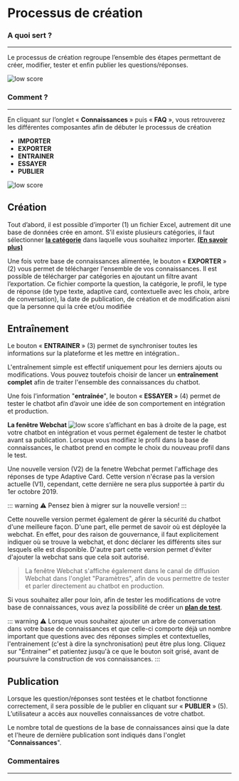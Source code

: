 # Processus de création

### A quoi sert ?
---
Le processus de création regroupe l’ensemble des étapes permettant de créer, modifier, tester et enfin publier les questions/réponses.

<div class="image_center">
  <img :src="$withBase('/assets/img/fr/connaissances/creation1.png')" alt="low score">
</div>




### Comment ?
---

En cliquant sur l’onglet « **Connaissances** » puis « **FAQ** », vous retrouverez les différentes composantes afin de débuter le processus de création

-   **IMPORTER** 
-   **EXPORTER** 
-   **ENTRAINER** 
-   **ESSAYER** 
-   **PUBLIER** 

<div class="image_center">
  <img :src="$withBase('/assets/img/fr/connaissances/creation2.png')" alt="low score">
</div>




**Création**
------------------------------


Tout d’abord, il est possible d’importer (1) un fichier Excel, autrement dit une base de données crée en amont. S’il existe plusieurs catégories, il faut sélectionner [**la catégorie**](/fr/chatbot/connaissances/categories.html) dans laquelle vous souhaitez importer. [**(En savoir plus)**](/fr/chatbot/connaissances/faq.html)

Une fois votre base de connaissances alimentée, le bouton « **EXPORTER** » (2) vous permet de télécharger l'ensemble de vos connaissances. Il est possible de télécharger par catégories en ajoutant un filtre avant l’exportation. Ce fichier comporte la question, la catégorie, le profil, le type de réponse (de type texte, adaptive card, contextuelle avec les choix, arbre de conversation), la date de publication, de création et de modification aisni que la personne qui la crée et/ou modifiée


**Entraînement**
------------------------


Le bouton « **ENTRAINER** » (3) permet de synchroniser toutes les informations sur la plateforme et les mettre en intégration..

L'entraînement simple est effectif uniquement pour les derniers ajouts ou modifications. Vous pouvez toutefois choisir de lancer un **entraînement complet** afin de traiter l'ensemble des connaissances du chatbot.

Une fois l’information "**entraînée**", le bouton « **ESSAYER** » (4) permet de tester le chatbot afin d’avoir une idée de son comportement en intégration et production.



**La fenêtre Webchat** <img class="webchat_img" :src="$withBase('/assets/img/fr/connaissances/creation3.png')" alt="low score"> s’affichant en bas à droite de la page, est votre chatbot en intégration et vous permet également de tester le chatbot avant sa publication. Lorsque vous modifiez le profil dans la base de connaissances, le chatbot prend en compte le choix du nouveau profil dans le test.

Une nouvelle version (V2) de la fenetre Webchat permet l'affichage des réponses de type Adaptive Card. Cette version n'écrase pas la version actuelle (V1), cependant, cette dernière ne sera plus supportée à partir du 1er octobre 2019.

::: warning ⚠️
Pensez bien à migrer sur la nouvelle version!
:::

Cette nouvelle version permet également de gérer la sécurité du chatbot d'une meilleure façon. D'une part, elle permet de savoir où est déployée la webchat. En effet, pour des raison de gouvernance, il faut explicitement indiquer où se trouve la webchat, et donc déclarer les différents sites sur lesquels elle est disponible. D'autre part cette version permet d'éviter d'ajouter la webchat sans que cela soit autorisé.

>La fenêtre Webchat s'affiche également dans le canal de diffusion Webchat dans l'onglet "Paramètres", afin de vous permettre de tester et parler directement au chatbot en production.

Si vous souhaitez aller pour loin, afin de tester les modifications de votre base de connaissances, vous avez la possibilité de créer un [**plan de test**](/fr/chatbot/connaissances/plan_de_test.html).

::: warning ⚠️
 Lorsque vous souhaitez ajouter un arbre de conversation dans votre base de connaissances et que celle-ci comporte déjà un nombre important que questions avec des réponses simples et contextuelles, l'entrainement (c'est à dire la synchronisation) peut être plus long. Cliquez sur "Entrainer" et patientez jusqu'à ce que le bouton soit grisé, avant de poursuivre la construction de vos connaissances.
:::



**Publication**
--------------------------


Lorsque les question/réponses sont testées et le chatbot fonctionne correctement, il sera possible de le publier en cliquant sur « **PUBLIER** » (5). L’utilisateur a accès aux nouvelles connaissances de votre chatbot.

Le nombre total de questions de la base de connaissances ainsi que la date et l'heure de dernière publication sont indiqués dans l'onglet "**Connaissances**".



### Commentaires
---
<Commentaire />
